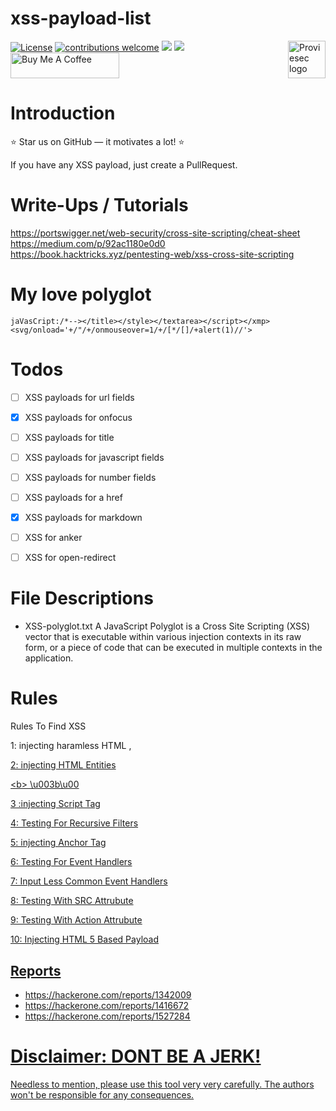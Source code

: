 # xss-payload-list
[![License](https://img.shields.io/badge/license-MIT-_red.svg)](https://opensource.org/licenses/MIT)
[![contributions welcome](https://img.shields.io/badge/contributions-welcome-brightgreen.svg?style=flat)](https://github.com/Proviesec/xss-payload-list/issues)
<img src="https://img.shields.io/github/stars/Proviesec/xss-payload-list?style=social"> <img src="https://img.shields.io/github/forks/Proviesec/xss-payload-list?style=social">
<a href="https://proviesec.org/">
    <img src="https://avatars.githubusercontent.com/u/92156402?s=400&u=7fe0dbb9085a37818ee8c2b061432a9a69cbff42&v=4" alt="Proviesec logo" title="Proviesec" align="right" height="60" />
</a>
<a href="https://www.buymeacoffee.com/proviesec" target="_blank"><img src="https://cdn.buymeacoffee.com/buttons/default-orange.png" alt="Buy Me A Coffee" height="41" width="174"></a>

# Introduction 

:star: Star us on GitHub — it motivates a lot! :star:

If you have any XSS payload, just create a PullRequest. 

# Write-Ups / Tutorials
https://portswigger.net/web-security/cross-site-scripting/cheat-sheet
https://medium.com/p/92ac1180e0d0
https://book.hacktricks.xyz/pentesting-web/xss-cross-site-scripting

# My love polyglot
```
jaVasCript:/*--></title></style></textarea></script></xmp><svg/onload='+/"/+/onmouseover=1/+/[*/[]/+alert(1)//'>
```

# Todos 

- [ ] XSS payloads for url fields
- [x] XSS payloads for onfocus
- [ ] XSS payloads for title
- [ ] XSS payloads for javascript fields
- [ ] XSS payloads for number fields
- [ ] XSS payloads for a href
- [x] XSS payloads for markdown 
- [ ] XSS for anker 
- [ ] XSS for open-redirect


# File Descriptions

- XSS-polyglot.txt
A JavaScript Polyglot is a Cross Site Scripting (XSS) vector that is executable within various injection contexts in its raw form, or a piece of code that can be executed in multiple contexts in the application.

# Rules

Rules To Find XSS

1: injecting haramless HTML
<a>,<u>

2: injecting HTML Entities

&lt;b&gt;
\u003b\u00

3 :injecting Script Tag
    
4: Testing For Recursive Filters
    
5: injecting Anchor Tag
    
6: Testing For Event Handlers
    
7: Input Less Common Event Handlers
    
8: Testing With SRC Attrubute
    
9: Testing With Action Attrubute
    
10: Injecting HTML 5 Based Payload
    

## Reports 

- https://hackerone.com/reports/1342009 
- https://hackerone.com/reports/1416672 
- https://hackerone.com/reports/1527284 

# Disclaimer: DONT BE A JERK! 
Needless to mention, please use this tool very very carefully. The authors won't be responsible for any consequences.
 
